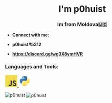 <h1 align="center">I'm p0huist</h1>
<h3 align="center">Im from Moldova🇲🇩</h3>


- **Connect with me:**

- **p0huist#5312**

- **https://discord.gg/wg3X8ymHVR**

<h3 align="left">Languages and Tools:</h3>
<p align="left"> <a href="https://developer.mozilla.org/en-US/docs/Web/JavaScript" target="_blank"> <img src="https://raw.githubusercontent.com/devicons/devicon/master/icons/javascript/javascript-original.svg" alt="javascript" width="40" height="40"/> </a> <a href="https://www.python.org" target="_blank"> <img src="https://raw.githubusercontent.com/devicons/devicon/master/icons/python/python-original.svg" alt="python" width="40" height="40"/> </a> </p>

<p><img align="left" src="https://github-readme-stats.vercel.app/api/top-langs?username=p0huist&show_icons=true&locale=en&layout=compact" alt="p0huist" /></p>

<p>&nbsp;<img align="center" src="https://github-readme-stats.vercel.app/api?username=p0huist&show_icons=true&locale=en" alt="p0huist" /></p>

